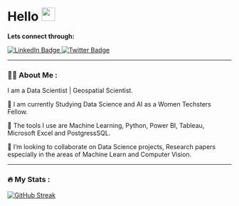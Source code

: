 
<h1>
  Hello
  <img src="https://media.giphy.com/media/hvRJCLFzcasrR4ia7z/giphy.gif" width="30px"/>
</h1>
<p><b> Lets connect through:</b></p>
<div id="badges">  
  <a href="https://www.linkedin.com/in/serahakojenu">
    <img src="https://img.shields.io/badge/LinkedIn-blue?style=for-the-badge&logo=linkedin&logoColor=white" alt="LinkedIn Badge"/>
  </a>
   <a href="https://twitter.com/akojenu_serah">
    <img src="https://img.shields.io/badge/Twitter-blue?style=for-the-badge&logo=twitter&logoColor=white" alt="Twitter Badge"/>
  </a>
</div>
<img src="https://komarev.com/ghpvc/?username=akojenuserah&style=flat-square&color=blue" alt=""/>

---

### :woman_technologist: About Me :
I am a Data Scientist | Geospatial Scientist.

👀 I am currently Studying Data Science and AI as a Women Techsters Fellow.

👀 The tools I use are Machine Learning, Python, Power BI, Tableau, Microsoft Excel and PostgressSQL.

👯 I’m looking to collaborate on Data Science projects, Research papers especially in the areas of Machine Learn and Computer Vision.

---

### :fire: My Stats :
[![GitHub Streak](http://github-readme-streak-stats.herokuapp.com?user=akojenuserah&theme=dark&background=000000)](https://git.io/streak-stats)


